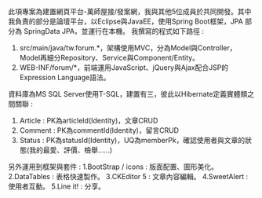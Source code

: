 此項專案為建置網頁平台-萬師屋接/發案網，我與其他5位成員於共同開發。其中我負責的部分是論壇平台，以Eclipse與JavaEE，使用Spring Boot框架，JPA 部分為 SpringData JPA，並運行在本機。
我撰寫的程式如下路徑 :
  1. src/main/java/tw.forum.*，架構使用MVC，分為Model與Controller，Model再細分Repository、Service與Component/Entity。
  2. WEB-INF/forum/*，前端運用JavaScript、jQuery與Ajax配合JSP的Expression Language語法。

資料庫為MS SQL Server使用T-SQL，建置有三，彼此以Hibernate定義實體類之間關聯 :
  1. Article : PK為articleId(Identity)，文章CRUD
  2. Comment : PK為commentId(Identity)，留言CRUD
  3. Status  : PK為statusId(Identity)，UQ為memberPk，確認使用者與文章的狀態(我的最愛、評價、檢舉......)

另外運用到框架與套件 : 
  1.BootStrap / icons : 版面配置、圖形美化。
  2.DataTables : 表格快速製作。
  3.CKEditor 5 : 文章內容編輯。
  4.SweetAlert : 使用者互動。
  5.Line it! : 分享。
